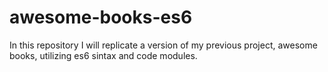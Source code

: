 # awesome-books-es6
In this repository I will replicate a version of my previous project, awesome books, utilizing es6 sintax and code modules.
